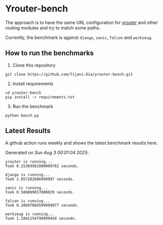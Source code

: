 # Yrouter-bench

The approach is to have the same URL configuration for [yrouter](https://github.com/Tijani-Dia/yrouter) and other routing modules and try to match some paths.

Currently, the benchmark is against `django`, `sanic`, `falcon` and `werkzeug`.

## How to run the benchmarks

1. Clone this repository

```shell
git clone https://github.com/Tijani-Dia/yrouter-bench.git
```

2. Install requirements

```shell
cd yrouter-bench
pip install -r requirements.txt
```

3. Run the benchmark

```shell
python bench.py
```

## Latest Results

A github action runs weekly and shows the latest benchmark results here.

Generated on *Sun Aug  3 00:01:04 2025*:

```shell
yrouter is running...
Took 0.15369501800000762 seconds.

django is running...
Took 2.057282686999997 seconds.

sanic is running...
Took 0.508899657000029 seconds.

falcon is running...
Took 0.10697604599999977 seconds.

werkzeug is running...
Took 1.1841154799999458 seconds.

```